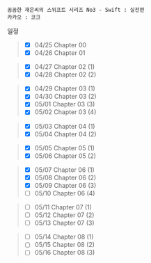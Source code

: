 ```
꼼꼼한 재은씨의 스위프트 시리즈 No3 - Swift : 실전편
카카오 : 코크
```

일정

>- [x] 04/25 Chapter 00
>- [x] 04/26 Chapter 01

>- [x] 04/27 Chapter 02 (1)
>- [x] 04/28 Chapter 02 (2)

>- [x] 04/29 Chapter 03 (1)
>- [x] 04/30 Chapter 03 (2)
>- [x] 05/01 Chapter 03 (3)
>- [x] 05/02 Chapter 03 (4)

>- [x] 05/03 Chapter 04 (1)
>- [x] 05/04 Chapter 04 (2)

>- [x] 05/05 Chapter 05 (1)
>- [x] 05/06 Chapter 05 (2)

>- [x] 05/07 Chapter 06 (1)
>- [x] 05/08 Chapter 06 (2)
>- [x] 05/09 Chapter 06 (3)
>- [ ] 05/10 Chapter 06 (4)

>- [ ] 05/11 Chapter 07 (1)
>- [ ] 05/12 Chapter 07 (2)
>- [ ] 05/13 Chapter 07 (3)

>- [ ] 05/14 Chapter 08 (1)
>- [ ] 05/15 Chapter 08 (2)
>- [ ] 05/16 Chapter 08 (3)
